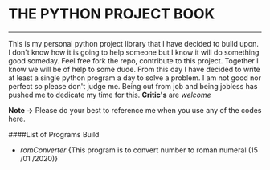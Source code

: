 # THE PYTHON PROJECT BOOK #
* **
This is my personal python project library that I have decided to build upon.
I don't know how it is going to help someone but I know it will do something good someday.
Feel free fork the repo, contribute to this project. Together I know we will
be of help to some dude.
From this day I have decided to write at least a single python program a day to solve a problem.
I am not good nor perfect so please don't judge me.
Being out from job and being jobless has pushed me to dedicate my time for this.
**Critic's** are _welcome_

**Note ->** Please do your best to reference me when you use any of the codes here.

####List of Programs Build
* _romConverter_ {This program is to convert number to roman numeral (15 /01 /2020)}